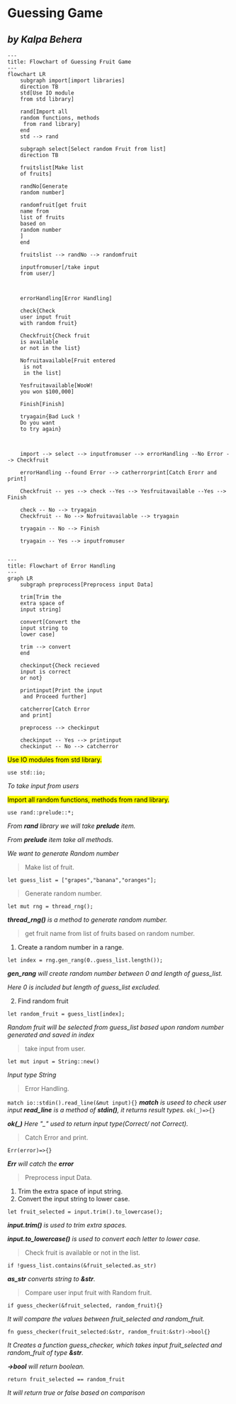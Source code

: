 # Guessing Game
*by Kalpa Behera*
---

```mermaid
---
title: Flowchart of Guessing Fruit Game
---
flowchart LR
    subgraph import[import libraries]
    direction TB
    std[Use IO module
    from std library]

    rand[Import all 
    random functions, methods
     from rand library]
    end
    std --> rand

    subgraph select[Select random Fruit from list]
    direction TB

    fruitslist[Make list
    of fruits]

    randNo[Generate
    random number]

    randomfruit[get fruit
    name from 
    list of fruits 
    based on
    random number
    ]
    end

    fruitslist --> randNo --> randomfruit
    
    inputfromuser[/take input
    from user/]



    errorHandling[Error Handling]

    check{Check 
    user input fruit
    with random fruit}

    Checkfruit{Check fruit 
    is available 
    or not in the list}

    Nofruitavailable[Fruit entered
     is not 
     in the list]

    Yesfruitavailable[WooW!
    you won $100,000]

    Finish[Finish]

    tryagain{Bad Luck !
    Do you want 
    to try again}



    import --> select --> inputfromuser --> errorHandling --No Error --> Checkfruit

    errorHandling --found Error --> catherrorprint[Catch Erorr and print]

    Checkfruit -- yes --> check --Yes --> Yesfruitavailable --Yes --> Finish

    check -- No --> tryagain
    Checkfruit -- No --> Nofruitavailable --> tryagain

    tryagain -- No --> Finish

    tryagain -- Yes --> inputfromuser


```

```mermaid
---
title: Flowchart of Error Handling
---
graph LR
    subgraph preprocess[Preprocess input Data]
    
    trim[Trim the 
    extra space of 
    input string]

    convert[Convert the 
    input string to 
    lower case]

    trim --> convert
    end

    checkinput{Check recieved 
    input is correct
    or not}

    printinput[Print the input
     and Proceed further]

    catcherror[Catch Error
    and print]

    preprocess --> checkinput

    checkinput -- Yes --> printinput
    checkinput -- No --> catcherror

```


<mark> Use IO modules from std library.</mark>

`use std::io;`

*To take input from users*

<mark>Import all random functions, methods from rand library.</mark>

`use rand::prelude::*;`

*From **rand** library we will take **prelude** item.*

*From **prelude** item take all methods.*

*We want to generate Random number*

> Make list of fruit.

`let guess_list = ["grapes","banana","oranges"];`

> Generate random number.

`let mut rng = thread_rng();`

***thread_rng()** is a method to generate random number.*

> get fruit name from list of fruits based on random number.

1. Create a random number in a range.

`let index = rng.gen_rang(0..guess_list.length());`

***gen_rang** will create random number between 0 and length of guess_list.*

*Here 0 is included but length of guess_list excluded.*

2. Find random fruit

`let random_fruit = guess_list[index];`

*Random fruit will be selected from guess_list based upon random number generated and saved in index*

> take input from user.

`let mut input = String::new()`

 *Input type String*

> Error Handling.

`match io::stdin().read_line(&mut input){}`
***match** is useed to check user input*
***read_line** is a method of **stdin()**, it returns result types.*
`ok(_)=>{}`

***ok(_)** Here "_" used to return input type(Correct/ not Correct).*

> Catch Error and print.

`Err(error)=>{}`

***Err** will catch the **error***

> Preprocess input Data.
1. Trim the extra space of input string.
2. Convert the input string to lower case.

`let fruit_selected = input.trim().to_lowercase();`

***input.trim()** is used to trim extra spaces.*

***input.to_lowercase()** is used to convert each letter to lower case.*

> Check fruit is available or not in the list.

`if !guess_list.contains(&fruit_selected.as_str)`

***as_str** converts string to **&str**.*

> Compare user input fruit with Random fruit.

`if guess_checker(&fruit_selected, random_fruit){}`

*It will compare the values between fruit_selected and random_fruit.*

`fn guess_checker(fruit_selected:&str, random_fruit:&str)->bool{}`

*It Creates a function guess_checker, which takes input fruit_selected and random_fruit of type **&str**.*

***->bool** will return boolean.*

`return fruit_selected == random_fruit`

*It will return true or false based on comparison*
















